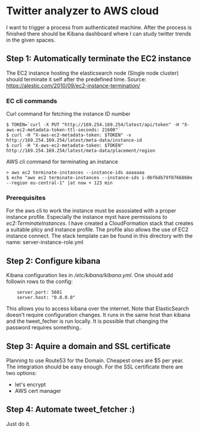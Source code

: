 # Twitter analyzer to AWS cloud

I want to trigger a process from authenticated machine. After the process is finished
there should be Kibana dashboard where I can study twitter trends in the given spaces.

## Step 1: Automatically terminate the EC2 instance

The EC2 instance hosting the elasticsearch node (Single node cluster) should terminate it self
after the predefined time. Source: https://alestic.com/2010/09/ec2-instance-termination/

### EC cli commands

Curl command for fetching the instance ID number

    $ TOKEN=`curl -X PUT "http://169.254.169.254/latest/api/token" -H "X-aws-ec2-metadata-token-ttl-seconds: 21600"`
    $ curl -H "X-aws-ec2-metadata-token: $TOKEN" -v http://169.254.169.254/latest/meta-data/instance-id
    $ curl -H "X-aws-ec2-metadata-token: $TOKEN" http://169.254.169.254/latest/meta-data/placement/region

AWS cli command for terminating an instance

    > aws ec2 terminate-instances --instance-ids aaaaaaa
    $ echo "aws ec2 terminate-instances --instance-ids i-0bf6db79f0766868e --region eu-central-1" |at now + 123 min

### Prerequisites

For the aws cli to work the instance must be assosiated with a proper instance profile. Especially
the instance myst have permissions to _ec2:TerminateInstances_. I have created a CloudFormation
stack that creates a suitable plicy and instance profile. The profile also allows the use of
EC2 instance connect. The stack template can be found in this directory with the name:
server-instance-role.yml

## Step 2: Configure kibana

Kibana configuration lies in _/etc/kibana/kibana.yml_. One should add followin rows to the config:

        server.port: 5601
        server.host: "0.0.0.0"

This allows you to access kibana over the internet. Note that ElasticSearch doesn't require
configuration changes. It runs in the same host than kibana and the tweet_fecher is run locally. It
is possible that changing the password requires something..

## Step 3: Aquire a domain and SSL certificate

Planning to use Route53 for the Domain. Cheapest ones are $5 per year. The integration should
be easy enough. For the SSL certificate there are two options:

- let's encrypt
- AWS cert manager

## Step 4: Automate tweet_fetcher :)

Just do it.

